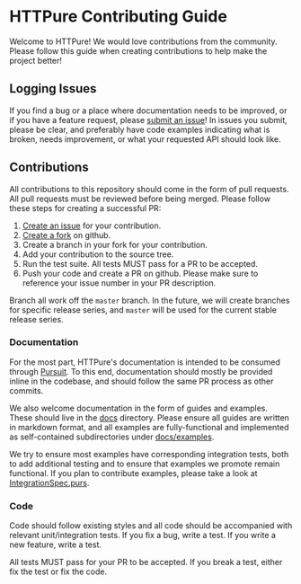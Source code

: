 # HTTPure Contributing Guide

Welcome to HTTPure! We would love contributions from the community. Please
follow this guide when creating contributions to help make the project better!

## Logging Issues

If you find a bug or a place where documentation needs to be improved, or if you
have a feature request,
please
[submit an issue](https://github.com/cprussin/purescript-httpure/issues/new)! In
issues you submit, please be clear, and preferably have code examples indicating
what is broken, needs improvement, or what your requested API should look like.

## Contributions

All contributions to this repository should come in the form of pull requests.
All pull requests must be reviewed before being merged. Please follow these
steps for creating a successful PR:

1. [Create an issue](https://github.com/cprussin/purescript-httpure/issues/new)
   for your contribution.
2. [Create a fork](https://github.com/cprussin/purescript-httpure) on github.
3. Create a branch in your fork for your contribution.
4. Add your contribution to the source tree.
5. Run the test suite.  All tests MUST pass for a PR to be accepted.
6. Push your code and create a PR on github. Please make sure to reference your
   issue number in your PR description.

Branch all work off the `master` branch. In the future, we will create branches
for specific release series, and `master` will be used for the current stable
release series.

### Documentation

For the most part, HTTPure's documentation is intended to be consumed
through [Pursuit](http://pursuit.purescript.org/packages/purescript-httpure). To
this end, documentation should mostly be provided inline in the codebase, and
should follow the same PR process as other commits.

We also welcome documentation in the form of guides and examples. These should
live in the [docs](docs) directory. Please ensure all guides are written in
markdown format, and all examples are fully-functional and implemented as
self-contained subdirectories under [docs/examples](docs/examples).

We try to ensure most examples have corresponding integration tests, both to add
additional testing and to ensure that examples we promote remain functional. If
you plan to contribute examples, please take a look
at [IntegrationSpec.purs](test/HTTPure/IntegrationSpec.purs).

### Code

Code should follow existing styles and all code should be accompanied with
relevant unit/integration tests. If you fix a bug, write a test. If you write a
new feature, write a test.

All tests MUST pass for your PR to be accepted. If you break a test, either fix
the test or fix the code.
